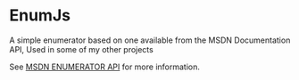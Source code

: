 EnumJs
======

A simple enumerator based on one available from the MSDN Documentation API, Used in some of my other projects

See [MSDN ENUMERATOR API](http://msdn.microsoft.com/en-us/library/6ch9zb09%28v=vs.94%29.aspx) for more information.
